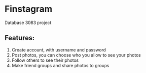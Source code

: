 # Finstagram
Database 3083 project

## Features:
1. Create account, with username and password
2. Post photos, you can choose who you allow to see your photos
3. Follow others to see their photos
4. Make friend groups and share photos to groups


